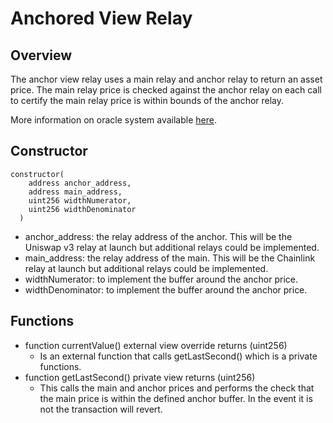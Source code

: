 # Anchored View Relay

## Overview
The anchor view relay uses a main relay and anchor relay to return an asset price. The main relay price is checked against the anchor relay on each call to certify the main relay price is within bounds of the anchor relay.

More information on oracle system available [here](../../../concepts/Borrowing/OracleSystem).

## Constructor
```
constructor(
    address anchor_address,
    address main_address,
    uint256 widthNumerator,
    uint256 widthDenominator
  )
```
* anchor_address: the relay address of the anchor. This will be the Uniswap v3 relay at launch but additional relays could be implemented.
* main_address: the relay address of the main. This will be the Chainlink relay at launch but additional relays could be implemented.
* widthNumerator: to implement the buffer around the anchor price.
* widthDenominator: to implement the buffer around the anchor price.

## Functions
* function currentValue() external view override returns (uint256)
    * Is an external function that calls getLastSecond() which is a private functions.
* function getLastSecond() private view returns (uint256)
    * This calls the main and anchor prices and performs the check that the main price is within the defined anchor buffer. In the event it is not the transaction will revert. 

